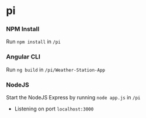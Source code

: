# pi

### NPM Install
Run `npm install` in `/pi`

### Angular CLI
Run `ng build` in `/pi/Weather-Station-App`

### NodeJS
Start the NodeJS Express by running `node app.js` in `/pi`
* Listening on port `localhost:3000`
